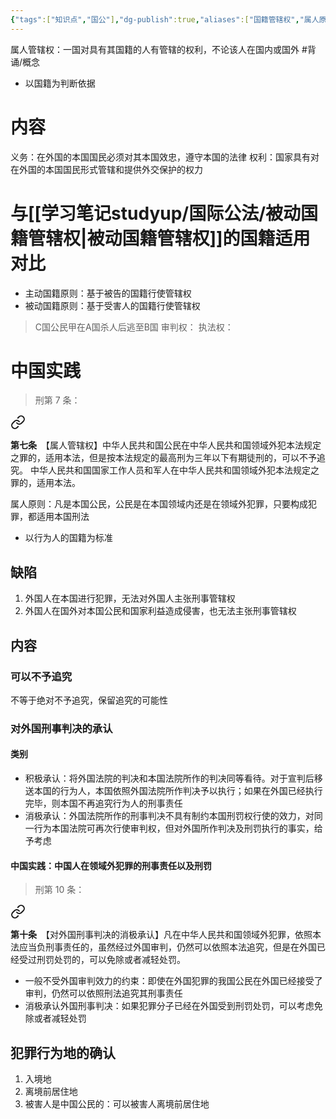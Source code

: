 ```yaml
---
{"tags":["知识点","国公"],"dg-publish":true,"aliases":["国籍管辖权","属人原则"],"permalink":"/学习笔记studyup/国际公法/属人管辖权/","dgPassFrontmatter":true,"created":"2024-11-04T20:04:40.592+08:00","updated":"2024-11-11T18:28:25.801+08:00"}
---
```


属人管辖权：一国对具有其国籍的人有管辖的权利，不论该人在国内或国外 #背诵/概念 
- 以国籍为判断依据
# 内容
义务：在外国的本国国民必须对其本国效忠，遵守本国的法律
权利：国家具有对在外国的本国国民形式管辖和提供外交保护的权力
# 与[[学习笔记studyup/国际公法/被动国籍管辖权\|被动国籍管辖权]]的国籍适用对比
- 主动国籍原则：基于被告的国籍行使管辖权
- 被动国籍原则：基于受害人的国籍行使管辖权
>C国公民甲在A国杀人后逃至B国
>审判权：
>执法权：
# 中国实践
>刑第 7 条：
<div class="transclusion internal-embed is-loaded"><a class="markdown-embed-link" href="/////#t7" aria-label="Open link"><svg xmlns="http://www.w3.org/2000/svg" width="24" height="24" viewBox="0 0 24 24" fill="none" stroke="currentColor" stroke-width="2" stroke-linecap="round" stroke-linejoin="round" class="svg-icon lucide-link"><path d="M10 13a5 5 0 0 0 7.54.54l3-3a5 5 0 0 0-7.07-7.07l-1.72 1.71"></path><path d="M14 11a5 5 0 0 0-7.54-.54l-3 3a5 5 0 0 0 7.07 7.07l1.71-1.71"></path></svg></a><div class="markdown-embed">



**第七条**　【属人管辖权】中华人民共和国公民在中华人民共和国领域外犯本法规定之罪的，适用本法，但是按本法规定的最高刑为三年以下有期徒刑的，可以不予追究。
中华人民共和国国家工作人员和军人在中华人民共和国领域外犯本法规定之罪的，适用本法。 

</div></div>


属人原则：凡是本国公民，公民是在本国领域内还是在领域外犯罪，只要构成犯罪，都适用本国刑法
- 以行为人的国籍为标准
## 缺陷
1. 外国人在本国进行犯罪，无法对外国人主张刑事管辖权
2. 外国人在国外对本国公民和国家利益造成侵害，也无法主张刑事管辖权
## 内容
### 可以不予追究
不等于绝对不予追究，保留追究的可能性
### 对外国刑事判决的承认
#### 类别
- 积极承认：将外国法院的判决和本国法院所作的判决同等看待。对于宣判后移送本国的行为人，本国依照外国法院所作判决予以执行；如果在外国已经执行完毕，则本国不再追究行为人的刑事责任
- 消极承认：外国法院所作的刑事判决不具有制约本国刑罚权行使的效力，对同一行为本国法院可再次行使审判权，但对外国所作判决及刑罚执行的事实，给予考虑
#### 中国实践：中国人在领域外犯罪的刑事责任以及刑罚
>刑第 10 条：
<div class="transclusion internal-embed is-loaded"><a class="markdown-embed-link" href="/////#t10" aria-label="Open link"><svg xmlns="http://www.w3.org/2000/svg" width="24" height="24" viewBox="0 0 24 24" fill="none" stroke="currentColor" stroke-width="2" stroke-linecap="round" stroke-linejoin="round" class="svg-icon lucide-link"><path d="M10 13a5 5 0 0 0 7.54.54l3-3a5 5 0 0 0-7.07-7.07l-1.72 1.71"></path><path d="M14 11a5 5 0 0 0-7.54-.54l-3 3a5 5 0 0 0 7.07 7.07l1.71-1.71"></path></svg></a><div class="markdown-embed">



**第十条**　【对外国刑事判决的消极承认】凡在中华人民共和国领域外犯罪，依照本法应当负刑事责任的，虽然经过外国审判，仍然可以依照本法追究，但是在外国已经受过刑罚处罚的，可以免除或者减轻处罚。 

</div></div>


- 一般不受外国审判效力的约束：即使在外国犯罪的我国公民在外国已经接受了审判，仍然可以依照刑法追究其刑事责任
- 消极承认外国刑事判决：如果犯罪分子已经在外国受到刑罚处罚，可以考虑免除或者减轻处罚
## 犯罪行为地的确认
1. 入境地
2. 离境前居住地
3. 被害人是中国公民的：可以被害人离境前居住地